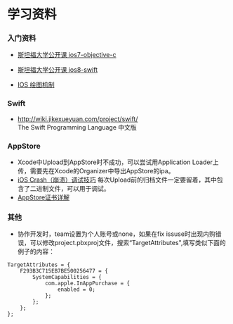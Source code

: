 # 学习资料
### 入门资料
- [斯坦福大学公开课 ios7-objective-c](http://open.163.com/special/opencourse/ios7.html)
- [斯坦福大学公开课 ios8-swift](http://open.163.com/special/opencourse/ios8.html)

- [IOS 绘图机制](http://www.cocoachina.com/industry/20140115/7703.html)

### Swift 
- http://wiki.jikexueyuan.com/project/swift/  
  The Swift Programming Language 中文版

### AppStore
- Xcode中Upload到AppStore时不成功，可以尝试用Application Loader上传，需要先在Xcode的Organizer中导出AppStore的ipa。
- [iOS Crash（崩溃）调试技巧](http://blog.csdn.net/studyrecord/article/details/7744809)   每次Upload前的归档文件一定要留着，其中包含了二进制文件，可以用于调试。
- [AppStore证书详解](http://blog.csdn.net/phunxm/article/details/42685597)

### 其他
- 协作开发时，team设置为个人账号或none，如果在fix issuse时出现内购错误，可以修改project.pbxproj文件，搜索“TargetAttributes",填写类似下面的例子的内容：
```
TargetAttributes = {
	F293B3C715EB7BE500256477 = {
		SystemCapabilities = {
			com.apple.InAppPurchase = {
				enabled = 0;
			};
		};
	};
};
```